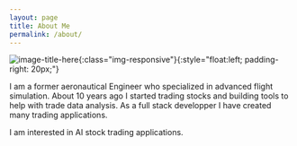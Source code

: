 ```yaml
---
layout: page
title: About Me
permalink: /about/
---
```

![image-title-here](https://sylvaint.dev/images/sth.jpeg){:class="img-responsive"}{:style="float:left; padding-right: 20px;"}

I am a former aeronautical Engineer who specialized in advanced flight simulation.
About 10 years ago I started trading stocks and building tools to help with trade data analysis.
As a full stack developper I have created many trading applications.

I am interested in AI stock trading applications.
